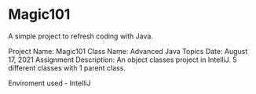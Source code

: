 # Magic101
A simple project to refresh coding with Java.

Project Name: Magic101
Class Name: Advanced Java Topics
Date: August 17, 2021
Assignment Description: An object classes project in IntelliJ. 5 different classes with 1 parent class.

Enviroment used - IntelliJ
